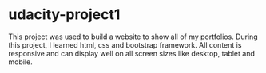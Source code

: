 # udacity-project1
This project was used to build a website to show all of my portfolios. During this project, I learned html, css and bootstrap framework. All content is responsive and can display well on all screen sizes like desktop, tablet and mobile.
